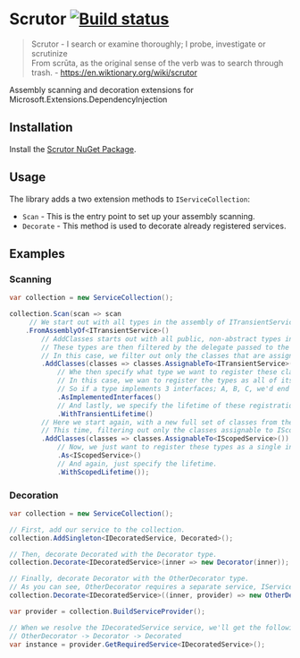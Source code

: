 # Scrutor [![Build status](https://ci.appveyor.com/api/projects/status/j00uyvqnm54rdlkb?svg=true)](https://ci.appveyor.com/project/khellang/scrutor)

> Scrutor - I search or examine thoroughly; I probe, investigate or scrutinize  
> From scrūta, as the original sense of the verb was to search through trash. - https://en.wiktionary.org/wiki/scrutor

Assembly scanning and decoration extensions for Microsoft.Extensions.DependencyInjection

## Installation

Install the [Scrutor NuGet Package](https://www.nuget.org/packages/Scrutor).

## Usage

The library adds a two extension methods to `IServiceCollection`:

 - `Scan` - This is the entry point to set up your assembly scanning.
 - `Decorate` - This method is used to decorate already registered services.

## Examples

### Scanning

```csharp
var collection = new ServiceCollection();

collection.Scan(scan => scan
     // We start out with all types in the assembly of ITransientService
    .FromAssemblyOf<ITransientService>()
        // AddClasses starts out with all public, non-abstract types in this assembly.
        // These types are then filtered by the delegate passed to the method.
        // In this case, we filter out only the classes that are assignable to ITransientService
        .AddClasses(classes => classes.AssignableTo<ITransientService>())
            // Whe then specify what type we want to register these classes as.
            // In this case, we wan to register the types as all of its implemented interfaces.
            // So if a type implements 3 interfaces; A, B, C, we'd end up with three separate registrations.
            .AsImplementedInterfaces()
            // And lastly, we specify the lifetime of these registrations.
            .WithTransientLifetime()
        // Here we start again, with a new full set of classes from the assembly above.
        // This time, filtering out only the classes assignable to IScopedService.
        .AddClasses(classes => classes.AssignableTo<IScopedService>())
            // Now, we just want to register these types as a single interface, IScopedService.
            .As<IScopedService>()
            // And again, just specify the lifetime.
            .WithScopedLifetime());
```

### Decoration

```csharp
var collection = new ServiceCollection();

// First, add our service to the collection.
collection.AddSingleton<IDecoratedService, Decorated>();

// Then, decorate Decorated with the Decorator type.
collection.Decorate<IDecoratedService>(inner => new Decorator(inner));

// Finally, decorate Decorator with the OtherDecorator type.
// As you can see, OtherDecorator requires a separate service, IService. We can get that from the provider argument.
collection.Decorate<IDecoratedService>((inner, provider) => new OtherDecorator(inner, provider.GetRequiredService<IService>()));

var provider = collection.BuildServiceProvider();

// When we resolve the IDecoratedService service, we'll get the following structure:
// OtherDecorator -> Decorator -> Decorated
var instance = provider.GetRequiredService<IDecoratedService>();
```
